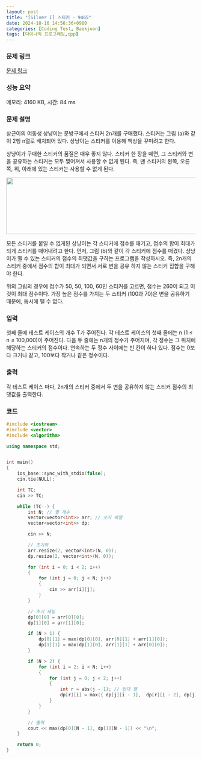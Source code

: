 ```yaml
---
layout: post
title: "[Silver I] 스티커 - 9465"
date: 2024-10-16 14:56:36+0900
categories: [Coding Test, Baekjoon]
tags: [다이나믹 프로그래밍,cpp]
---
```


### 문제 링크

[문제 링크](https://www.acmicpc.net/problem/9465)

### 성능 요약

메모리: 4160 KB, 시간: 84 ms

### 문제 설명

<p>상근이의 여동생 상냥이는 문방구에서 스티커 2n개를 구매했다. 스티커는 그림 (a)와 같이 2행 n열로 배치되어 있다. 상냥이는 스티커를 이용해 책상을 꾸미려고 한다.</p>

<p>상냥이가 구매한 스티커의 품질은 매우 좋지 않다. 스티커 한 장을 떼면, 그 스티커와 변을 공유하는 스티커는 모두 찢어져서 사용할 수 없게 된다. 즉, 뗀 스티커의 왼쪽, 오른쪽, 위, 아래에 있는 스티커는 사용할 수 없게 된다.</p>

<p><img alt="" src="https://www.acmicpc.net/upload/images/sticker.png" style="height:150px; width:575px"></p>

<p>모든 스티커를 붙일 수 없게된 상냥이는 각 스티커에 점수를 매기고, 점수의 합이 최대가 되게 스티커를 떼어내려고 한다. 먼저, 그림 (b)와 같이 각 스티커에 점수를 매겼다. 상냥이가 뗄 수 있는 스티커의 점수의 최댓값을 구하는 프로그램을 작성하시오. 즉, 2n개의 스티커 중에서 점수의 합이 최대가 되면서 서로 변을 공유 하지 않는 스티커 집합을 구해야 한다.</p>

<p>위의 그림의 경우에 점수가 50, 50, 100, 60인 스티커를 고르면, 점수는 260이 되고 이 것이 최대 점수이다. 가장 높은 점수를 가지는 두 스티커 (100과 70)은 변을 공유하기 때문에, 동시에 뗄 수 없다.</p>

### 입력

 <p>첫째 줄에 테스트 케이스의 개수 T가 주어진다. 각 테스트 케이스의 첫째 줄에는 n (1 ≤ n ≤ 100,000)이 주어진다. 다음 두 줄에는 n개의 정수가 주어지며, 각 정수는 그 위치에 해당하는 스티커의 점수이다. 연속하는 두 정수 사이에는 빈 칸이 하나 있다. 점수는 0보다 크거나 같고, 100보다 작거나 같은 정수이다. </p>

### 출력

 <p>각 테스트 케이스 마다, 2n개의 스티커 중에서 두 변을 공유하지 않는 스티커 점수의 최댓값을 출력한다.</p>

### 코드

```cpp
#include <iostream>
#include <vector>
#include <algorithm>

using namespace std;


int main()
{
	ios_base::sync_with_stdio(false);
	cin.tie(NULL);

	int TC;
	cin >> TC;

	while (TC--) {
		int N; // 열 개수
		vector<vector<int>> arr; // 숫자 배열
		vector<vector<int>> dp;

		cin >> N;

		// 초기화
		arr.resize(2, vector<int>(N, 0));
		dp.resize(2, vector<int>(N, 0));

		for (int i = 0; i < 2; i++)
		{
			for (int j = 0; j < N; j++)
			{
				cin >> arr[i][j];
			}
		}

		// 초기 세팅
		dp[0][0] = arr[0][0];
		dp[1][0] = arr[1][0];

		if (N > 1) {
			dp[0][1] = max(dp[0][0], arr[0][1] + arr[1][0]);
			dp[1][1] = max(dp[1][0], arr[1][1] + arr[0][0]);
		}

		if (N > 2) {
			for (int i = 2; i < N; i++)
			{
				for (int j = 0; j < 2; j++)
				{
					int r = abs(j - 1); // 반대 행
					dp[r][i] = max({ dp[j][i - 1],  dp[r][i - 2], dp[j][i - 2] }) + arr[r][i]; // i-1 반대 열 값, i-2 열 중 큰 값
				}
			}
		}

		// 출력
		cout << max(dp[0][N - 1], dp[1][N - 1]) << "\n";
	}

	return 0;
}

```
